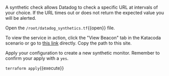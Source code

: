 A synthetic check allows Datadog to check a specific URL at intervals of your choice. If the URL times out or does not return the expected value you will be alerted.

Open the `/root/datadog_synthetics.tf`{{open}} file.

To view the service in action, click the "View Beacon" tab in the Katacoda scenario or go to [this link](https://[[HOST_SUBDOMAIN]]-30201-[[KATACODA_HOST]].environments.katacoda.com/) directly. Copy the path to this site.

Apply your configuration to create a new synthetic monitor. Remember to confirm your apply with a `yes`.

`terraform apply`{{execute}}
